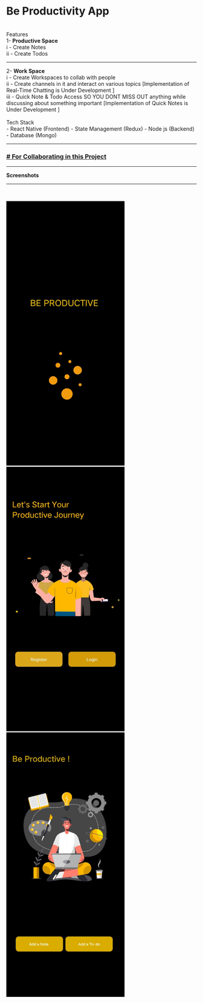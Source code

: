 # Be Productivity App
<br>
Features<br>
1- <b> Productive Space </b><br>
  i  - Create Notes <br>
  ii - Create Todos <br>
  <hr>
2- <b> Work Space </b> <br>
  i   - Create Workspaces to collab with people  <br> 
  ii  - Create channels in it and interact on various topics [Implementation of Real-Time Chatting is Under Development ]  <br>
  iii - Quick Note & Todo Access SO YOU DONT MISS OUT anything while discussing about something important [Implementation of Quick Notes is Under Development ] <br>
<br>
Tech Stack <br>
  - React Native (Frontend)
  - State Management (Redux)
  - Node js (Backend)
  - Database (Mongo)
<br>
<hr>
<h3><a href="./CONTRIBUTING.md"># For Collaborating in this Project </a></h3>
<hr>
<b> Screenshots </b> <br>
<hr>
<br>
<p float="left">
  <img src="./screenshots/Splash.jpg" height="700" />
  <img src="./screenshots/OnBoard.jpg" height="700" />
  <img src="./screenshots/Home.jpg" height="700" />
</p>
